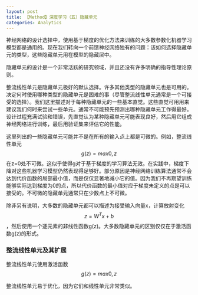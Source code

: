 ```yaml
---
layout: post
title: 【Method】深度学习（五）隐藏单元
categories: Analytics
---
```


神经网络的设计选择中，使用基于梯度的优化方法来训练的大多数参数化机器学习模型都是通用的。现在我们转向一个前馈神经网络独有的问题：该如何选择隐藏单元的类型，这些隐藏单元用在模型的隐藏层中。

隐藏单元的设计是一个非常活跃的研究领域，并且还没有许多明确的指导性理论原则。

整流线性单元是隐藏单元极好的默认选择。许多其他类型的隐藏单元也是可用的。决定何时使用哪种类型的隐藏单元是困难的事（尽管整流线性单元通常是一个可接受的选择）。我们这里描述对于每种隐藏单元的一些基本直觉。这些直觉可用用来建议我们何时来尝试一些单元。通常不可能预先预测出哪种隐藏单元工作得最好。设计过程充满试验和错误，先直觉认为某种隐藏单元可能表现良好，然后用它组成神经网络进行训练，最后用验证集来评估它的性能。

这里列出的一些隐藏单元可能并不是在所有的输入点上都是可微的。例如，整流线性单元$$g(z) = max{0,z}$$在z=0处不可微。这似乎使得g对于基于梯度的学习算法无效。在实践中，梯度下降对这些机器学习模型仍然表现得足够好。部分原因是神经网络训练算法通常不会达到代价函数的局部最小值，而是仅仅显著地减小它的值。因为我们不再期望训练能够实际达到梯度为0的点，所以代价函数的最小值对应于梯度未定义的点是可以接受的。不可微的隐藏单元通常只在少数点上不可微。

除非另有说明，大多数的隐藏单元都可以描述为接受输入向量x，计算放射变化$$z=W^T x+b$$，然后使用一个逐元素的非线性函数g(z)。大多数隐藏单元的区别仅仅在于激活函数g(z)的形式。

### 整流线性单元及其扩展

整流线性单元使用激活函数$$g(z) = max{0,z}$$

整流线性单元易于优化，因为它们和线性单元非常类似。